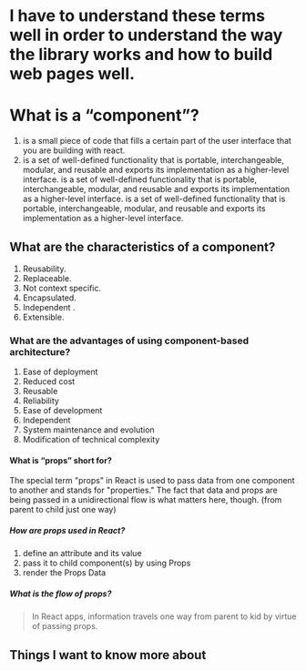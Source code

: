 # I have to understand these terms well in order to understand the way the library works and how to build web pages well.

# What is a **“component”**?

1. is a small piece of code that fills a certain part of the user interface that you are building with react.
2. is a set of well-defined functionality that is portable, interchangeable, modular, and reusable and exports its implementation as a higher-level interface. is a set of well-defined functionality that is portable, interchangeable, modular, and reusable and exports its implementation as a higher-level interface. is a set of well-defined functionality that is portable, interchangeable, modular, and reusable and exports its implementation as a higher-level interface.

## What are the characteristics of a **component**?
1. Reusability. 
2. Replaceable.
3. Not context specific.
4. Encapsulated.
5. Independent .
6. Extensible.

### What are the advantages of using **component-based architecture**?
1. Ease of deployment 
2. Reduced cost 
3. Reusable 
4. Reliability 
5. Ease of development
6. Independent 
7. System maintenance and evolution
8. Modification of technical complexity

#### What is **“props”** short for?
The special term "props" in React is used to pass data from one component to another and stands for "properties."
The fact that data and props are being passed in a unidirectional flow is what matters here, though. (from parent to child just one way)

##### How are ***props*** used in React?
1. define an attribute and its value
2. pass it to child component(s) by using Props
3. render the Props Data

##### What is the flow of *props*?
>In React apps, information travels one way from parent to kid by virtue of passing props.

## Things I want to know more about
